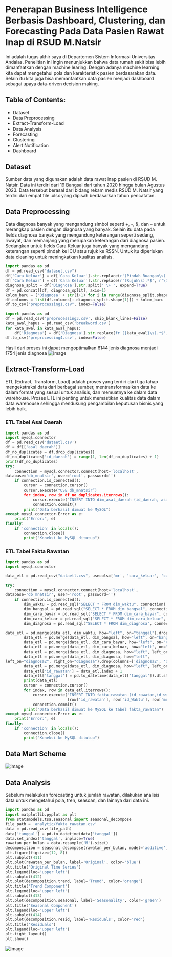 # Penerapan Business Intelligence Berbasis Dashboard, Clustering, dan Forecasting Pada Data Pasien Rawat Inap di RSUD M.Natsir 

Ini adalah tugas akhir saya di Departemen Sistem Informasi Universitas Andalas. Penelitian ini ingin menunjukkan bahwa data rumah sakit bisa lebih dimanfaatkan dengan machine learing. Dengan adanya machine learning kita dapat mengetahui pola dan karakteristik pasien berdasarakan data. Selain itu kita juga bisa memanfaatkan data pasien menjadi dashboard sebagai upaya data-driven decision making.

## Table of Contents:

- Dataset
- Data Preprocessing
- Extract-Transform-Load
- Data Analysis
- Forecasting
- Clustering
- Alert Notification
- Dashboard
  
## Dataset
Sumber data yang digunakan adalah data rawat inap pasien di RSUD M. Natsir. Data ini terdiri dari 19 Bangsal dari tahun 2020 hingga bulan Agustus 2023. Data tersebut berasal dari bidang rekam medis RSUD M. Natsir yang terdiri dari empat file .xlsx yang dipisah berdasarkan tahun pencatatan. 

## Data Preprocessing
Data diagnosa banyak yang mengandung simbol seperti +, -, &, dan – untuk merangkap pasien dengan diagnosa yang banyak. Selain itu data pada fields diagnosa banyak yang mengandung keterangan seperti sedang, riwayat, dan memanjang yang merupakan keterangan dari diagnosa pasien. Sedangkan untuk fields Cara Keluar juga banyak yang mengandung keterangan seperti pindah ke ICU atau rujuk ke RSSN. Untuk itu diperlukan data cleaning untuk meningkatkan kualitas analisis.
```python
import pandas as pd
df = pd.read_csv("dataset.csv")
df['Cara Keluar'] = df['Cara Keluar'].str.replace(r'(Pindah Ruangan\s).*$', r'\1', regex=True)
df['Cara Keluar'] = df['Cara Keluar'].str.replace(r'(Rujuk\s).*$', r'\1', regex=True)
diagnosa_split = df['Diagnosa'].str.split(' \+ ', expand=True)
df = pd.concat([df, diagnosa_split], axis=1)
kolom_baru = ['Diagnosa' + str(i+1) for i in range(diagnosa_split.shape[1])]
df.columns = list(df.columns[:-diagnosa_split.shape[1]]) + kolom_baru
df.to_csv("preprocessing1.csv", index=False)
```
```python
import pandas as pd
df = pd.read_csv('preprocessing3.csv', skip_blank_lines=False)
kata_awal_hapus = pd.read_csv('breakword.csv')
for kata_awal in kata_awal_hapus:
    df['Diagnosa'] = df['Diagnosa'].str.replace(fr'({kata_awal}\s).*$', fr'\1', regex=True)
df.to_csv('preprocessing4.csv', index=False)
```
Hasil dari proses ini dapat mengoptimalkan 6144 jenis diagnosa menjadi 1754 jenis diagnosa
![image](https://github.com/user-attachments/assets/b7994479-e4db-4ac6-ab2f-fe12c2062f55)

## Extract-Transform-Load

ETL (Extract, Transform, Load) adalah proses yang terdiri dari tiga tahap mengekstraksi data dari berbagai sumber, mentransformasikan data ke dalam format yang sesuai untuk analisis, dan memuatnya ke dalam data warehouse. Proses ETL ini penting untuk memastikan kualitas data dalam data warehouse sehingga mendukung pengambilan keputusan bisnis yang lebih baik.
### ETL Tabel Asal Daerah
```python
import pandas as pd
import mysql.connector
df = pd.read_csv('dataetl.csv')
df = df[['asal_daerah']]
df_no_duplicates = df.drop_duplicates()
df_no_duplicates['id_daerah'] = range(1, len(df_no_duplicates) + 1)
print(df_no_duplicates)
try:
    connection = mysql.connector.connect(host='localhost',
database='db_mnatsir', user='root', password='')
    if connection.is_connected():
        cursor = connection.cursor()
        cursor.execute("USE db_mnatsir”)
        for index, row in df_no_duplicates.iterrows():
            cursor.execute("INSERT INTO dim_asal_daerah (id_daerah, asal_daerah) VALUES (%s, %s)", (row['id_daerah'], row['asal_daerah']))
            connection.commit()
        print("Data berhasil dimuat ke MySQL")     
except mysql.connector.Error as e:
    print("Error:", e)
finally:
    if 'connection' in locals():
        connection.close()
        print("Koneksi ke MySQL ditutup")
```
### ETL Tabel Fakta Rawatan
```python
import pandas as pd
import mysql.connector

data_etl = pd.read_csv("dataetl.csv", usecols=['mr', 'cara_keluar', 'cara_bayar', 'bangsal', 'diagnosa1', 'diagnosa2', 'diagnosa3', 'tanggal'])

try:
    connection = mysql.connector.connect(host='localhost',
database='db_mnatsir', user='root', password='')
    if connection.is_connected():
        dim_waktu = pd.read_sql("SELECT * FROM dim_waktu", connection)
        dim_bangsal = pd.read_sql("SELECT * FROM dim_bangsal", connection)
        dim_cara_bayar = pd.read_sql("SELECT * FROM dim_cara_bayar", connection)
        dim_cara_keluar = pd.read_sql("SELECT * FROM dim_cara_keluar", connection)
        dim_diagnosa = pd.read_sql("SELECT * FROM dim_diagnosa", connection)

data_etl = pd.merge(data_etl, dim_waktu, how="left", on="tanggal").drop(columns=['tanggal'])
        data_etl = pd.merge(data_etl, dim_bangsal, how="left", on="bangsal").drop(columns=['bangsal'])
        data_etl = pd.merge(data_etl, dim_cara_bayar, how="left", on="cara_bayar").drop(columns=['cara_bayar'])
        data_etl = pd.merge(data_etl, dim_cara_keluar, how="left", on="cara_keluar").drop(columns=['cara_keluar'])
        data_etl = pd.merge(data_etl, dim_diagnosa, how="left", left_on="diagnosa1", right_on="diagnosa").drop(columns=['diagnosa1', 'diagnosa']).rename(columns={'id_diagnosa': 'id_diag1'})
        data_etl = pd.merge(data_etl, dim_diagnosa, how="left", 
left_on="diagnosa2", right_on="diagnosa").drop(columns=['diagnosa2', 'diagnosa']).rename(columns={'id_diagnosa': 'id_diag2'})
        data_etl = pd.merge(data_etl, dim_diagnosa, how="left", left_on="diagnosa3", right_on="diagnosa").drop(columns=['diagnosa3', 'diagnosa']).rename(columns={'id_diagnosa': 'id_diag3'})
        data_etl['id_rawatan'] = data_etl.index + 1
        data_etl['tanggal'] = pd.to_datetime(data_etl['tanggal']).dt.strftime('%Y-%m-%d')
        print(data_etl)
        cursor = connection.cursor()
        for index, row in data_etl.iterrows():
            cursor.execute("INSERT INTO fakta_rawatan (id_rawatan,id_waktu,mr,id_bangsal,id_cb,id_ck,id_diag1,id_diag2,id_diag3) VALUES (%s, %s, %s, %s, %s, %s, %s, %s, %s)", 
                           (row['id_rawatan'], row['id_Waktu'], row['mr'], row['id_bangsal'], row['id_cb'], row['id_ck'], row['id_diag1'], row['id_diag2'], row['id_diag3']))
            connection.commit()
        print("Data berhasil dimuat ke MySQL ke tabel fakta_rawatan")
except mysql.connector.Error as e:
    print("Error:", e)
finally:
    if 'connection' in locals():
        connection.close()
        print("Koneksi ke MySQL ditutup")
```
## Data Mart Scheme
![image](https://github.com/user-attachments/assets/8a45e49f-a860-4bac-a100-1d6548a8626f)

## Data Analysis
Sebelum melakukan forecasting untuk jumlah rawatan, dilakukan analisis data untuk mengetahui  pola, tren, seasoan, dan lainnya dari data ini.
```python
import pandas as pd
import matplotlib.pyplot as plt
from statsmodels.tsa.seasonal import seasonal_decompose
file_path = 'analytic/fakta_rawatan.csv'
data = pd.read_csv(file_path)
data['tanggal'] = pd.to_datetime(data['tanggal'])
data.set_index('tanggal', inplace=True)
rawatan_per_bulan = data.resample('M').size()
decomposition = seasonal_decompose(rawatan_per_bulan, model='additive')
plt.figure(figsize=(12, 8))
plt.subplot(411)
plt.plot(rawatan_per_bulan, label='Original', color='blue')
plt.title('Original Time Series')
plt.legend(loc='upper left')
plt.subplot(412)
plt.plot(decomposition.trend, label='Trend', color='orange')
plt.title('Trend Component')
plt.legend(loc='upper left')
plt.subplot(413)
plt.plot(decomposition.seasonal, label='Seasonality', color='green')
plt.title('Seasonal Component')
plt.legend(loc='upper left')
plt.subplot(414)
plt.plot(decomposition.resid, label='Residuals', color='red')
plt.title('Residuals')
plt.legend(loc='upper left')
plt.tight_layout()
plt.show()
```
![image](https://github.com/user-attachments/assets/0442d736-d837-4fa6-99ee-921637ad2eab)



